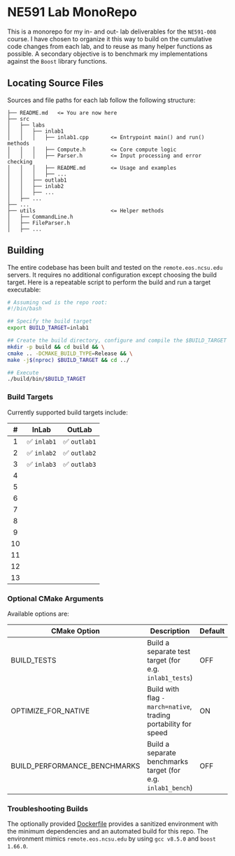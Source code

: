 # NE591 Lab MonoRepo #

This is a monorepo for my in- and out- lab deliverables for the `NE591-008` course. I have chosen to organize it 
this way to build on the cumulative code changes from each lab, and to reuse as many helper functions as possible. 
A secondary objective is to benchmark my implementations against the `Boost` library functions. 

## Locating Source Files ##
Sources and file paths for each lab follow the following structure:
```
├── README.md   <= You are now here
├── src
│   ├── labs
│   │   ├── inlab1
│   │   │   ├── inlab1.cpp       <= Entrypoint main() and run() methods
│   │   │   ├── Compute.h        <= Core compute logic
│   │   │   ├── Parser.h         <= Input processing and error checking 
│   │   │   ├── README.md        <= Usage and examples
│   │   │   ├── ...
│   │   ├── outlab1
│   │   ├── inlab2
│   │   ├── ...
│   ├── ...
├── ...
├── utils                        <= Helper methods
│   ├── CommandLine.h
│   ├── FileParser.h
│   ├── ...
```

## Building ##

The entire codebase has been built and tested on the `remote.eos.ncsu.edu` servers. It requires no additional 
configuration except choosing the build target. Here is a repeatable script to perform the
build and run a target executable:

```bash
# Assuming cwd is the repo root:
#!/bin/bash

## Specify the build target
export BUILD_TARGET=inlab1

## Create the build directory, configure and compile the $BUILD_TARGET
mkdir -p build && cd build && \
cmake .. -DCMAKE_BUILD_TYPE=Release && \
make -j$(nproc) $BUILD_TARGET && cd ../

## Execute
./build/bin/$BUILD_TARGET
```

### Build Targets ###
Currently supported build targets include:

| #  |   InLab    |   OutLab    |
|:--:|:----------:|:-----------:|
| 1  | ✅ `inlab1` | ✅ `outlab1` |
| 2  | ✅ `inlab2` | ✅ `outlab2` |
| 3  | ✅ `inlab3` | ✅ `outlab3` |
| 4  |            |             |
| 5  |            |             |
| 6  |            |             |
| 7  |            |             |
| 8  |            |             |
| 9  |            |             |
| 10 |            |             |
| 11 |            |             |
| 12 |            |             |
| 13 |            |             |

### Optional CMake Arguments ###

Available options are:

| CMake Option                 | Description                                                    | Default |
|------------------------------|----------------------------------------------------------------|---------|
| BUILD_TESTS                  | Build a separate test target (for e.g. `inlab1_tests`)         | OFF     |
| OPTIMIZE_FOR_NATIVE          | Build with flag `-march=native`, trading portability for speed | ON      |
| BUILD_PERFORMANCE_BENCHMARKS | Build a separate benchmarks target (for e.g. `inlab1_bench`)   | OFF     |

### Troubleshooting Builds ###
The optionally provided [Dockerfile](Dockerfile) provides a sanitized environment with the minimum dependencies
and an automated build for this repo. The environment mimics `remote.eos.ncsu.edu` by using `gcc v8.5.0` and 
`boost 1.66.0`.
